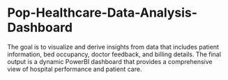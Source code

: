 # Pop-Healthcare-Data-Analysis-Dashboard
The goal is to visualize and derive insights from data that includes patient information, bed occupancy, doctor feedback, and billing details. The final output is a dynamic PowerBI dashboard that provides a comprehensive view of hospital performance and patient care.
